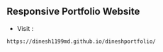 ## Responsive Portfolio Website 
- Visit :
```
https://dinesh1199md.github.io/dineshportfolio/
```
  

